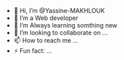 - 👋 Hi, I’m @Yassine-MAKHLOUK
- 👀 I’m a Web developer
- 🌱 I’m Always learning somthing new
- 💞️ I’m looking to collaborate on ...
- 📫 How to reach me ...
- ⚡ Fun fact: ...

<!---
Yassine-MAKHLOUK/Yassine-MAKHLOUK is a ✨ special ✨ repository because its `README.md` (this file) appears on your GitHub profile.
You can click the Preview link to take a look at your changes.
--->
